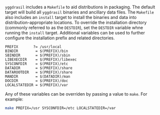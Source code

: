 `yggdrasil` includes a `Makefile` to aid distributions in packaging. The default
target will build all `yggdrasil` binaries and ancillary data files. The
`Makefile` also includes an `install` target to install the binaries and data
into distribution-appropriate locations. To override the installation directory
(commonly referred to as the `DESTDIR`), set the `DESTDIR` variable whne running
the `install` target. Additional variables can be used to further configure the
installation prefix and related directories.

```
PREFIX       ?= /usr/local
BINDIR        = $(PREFIX)/bin
SBINDIR       = $(PREFIX)/sbin
LIBEXECDIR    = $(PREFIX)/libexec
SYSCONFDIR    = $(PREFIX)/etc
DATADIR       = $(PREFIX)/share
DATAROOTDIR   = $(PREFIX)/share
MANDIR        = $(DATADIR)/man
DOCDIR        = $(PREFIX)/doc
LOCALSTATEDIR = $(PREFIX)/var
```

Any of these variables can be overriden by passing a value to `make`. For
example:

```bash
make PREFIX=/usr SYSCONFDIR=/etc LOCALSTATEDIR=/var
```
